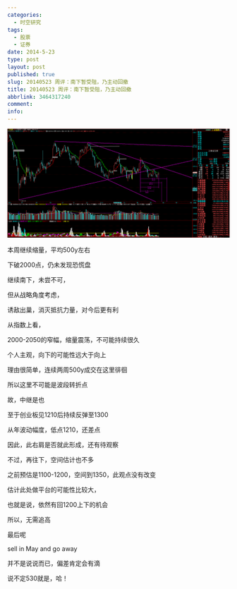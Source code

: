 ```yaml
---
categories:
  - 时空研究
tags:
  - 股票
  - 证券
date: 2014-5-23
type: post
layout: post
published: true
slug: 20140523 周评：南下暂受阻，乃主动回撤
title: 20140523 周评：南下暂受阻，乃主动回撤
abbrlink: 3464317240
comment:
info:
---
```

![20140523-0](/images/20140523-0.gif)

本周继续缩量，平均500y左右

下破2000点，仍未发现恐慌盘

继续南下，未尝不可，

但从战略角度考虑，

诱敌出巢，消灭抵抗力量，对今后更有利


从指数上看，

2000-2050的窄幅，缩量震荡，不可能持续很久

个人主观，向下的可能性远大于向上

理由很简单，连续两周500y成交在这里徘徊

所以这里不可能是波段转折点

故，中继是也


至于创业板见1210后持续反弹至1300

从年波动幅度，低点1210，还差点

因此，此右肩是否就此形成，还有待观察

不过，再往下，空间估计也不多

之前预估是1100-1200，空间到1350，此观点没有改变

估计此处做平台的可能性比较大，

也就是说，依然有回1200上下的机会

所以，无需追高

最后呢

sell in May and go away

并不是说说而已，偏差肯定会有滴

说不定530就是，哈！